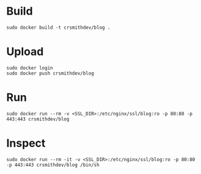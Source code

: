 # Build

```
sudo docker build -t crsmithdev/blog .
```

# Upload

```
sudo docker login
sudo docker push crsmithdev/blog
```

# Run

```
sudo docker run --rm -v <SSL_DIR>:/etc/nginx/ssl/blog:ro -p 80:80 -p 443:443 crsmithdev/blog
```

# Inspect

```
sudo docker run --rm -it -v <SSL_DIR>:/etc/nginx/ssl/blog:ro -p 80:80 -p 443:443 crsmithdev/blog /bin/sh
```
